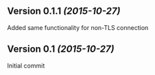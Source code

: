 Version 0.1.1 *(2015-10-27)*
----------------------------

Added same functionality for non-TLS connection


Version 0.1 *(2015-10-27)*
---------------------------

Initial commit

